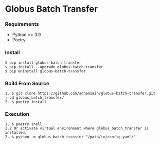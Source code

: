 # Globus Batch Transfer
### Requirements
  * Python >= 3.9
  * Poetry
### Install
    $ pip install globus-batch-transfer
    $ pip install --upgrade globus-batch-transfer
    $ pip uninstall globus-batch-transfer
### Build From Source
    1. $ git clone https://github.com/adnanzaih/globus-batch-transfer.git ; cd globus_batch_transfer/
    2. $ poetry install
### Execution
    1. $ poetry shell 
    1.2 Or activate virtual environment where globus_batch_transfer is installed.
    2. $ python -m globus_batch_transfer "/path/to/config.yaml/"
